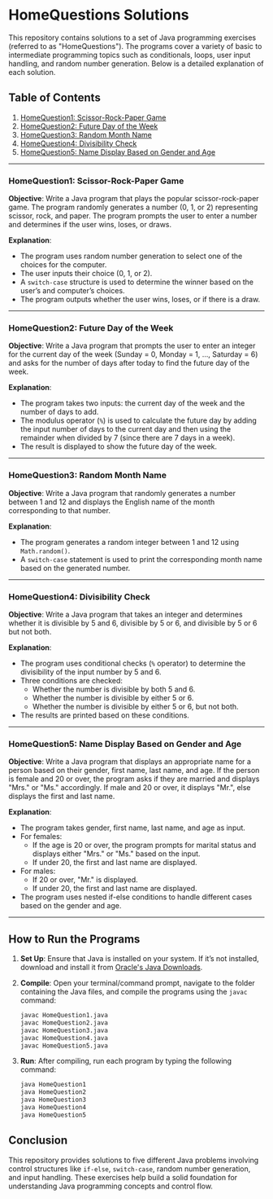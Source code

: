 # HomeQuestions Solutions

This repository contains solutions to a set of Java programming exercises (referred to as "HomeQuestions"). The programs cover a variety of basic to intermediate programming topics such as conditionals, loops, user input handling, and random number generation. Below is a detailed explanation of each solution.

## Table of Contents
1. [HomeQuestion1: Scissor-Rock-Paper Game](#homequestion1-scissor-rock-paper-game)
2. [HomeQuestion2: Future Day of the Week](#homequestion2-future-day-of-the-week)
3. [HomeQuestion3: Random Month Name](#homequestion3-random-month-name)
4. [HomeQuestion4: Divisibility Check](#homequestion4-divisibility-check)
5. [HomeQuestion5: Name Display Based on Gender and Age](#homequestion5-name-display-based-on-gender-and-age)

---

### HomeQuestion1: Scissor-Rock-Paper Game
**Objective**: Write a Java program that plays the popular scissor-rock-paper game. The program randomly generates a number (0, 1, or 2) representing scissor, rock, and paper. The program prompts the user to enter a number and determines if the user wins, loses, or draws.

**Explanation**:
- The program uses random number generation to select one of the choices for the computer.
- The user inputs their choice (0, 1, or 2).
- A `switch-case` structure is used to determine the winner based on the user’s and computer’s choices.
- The program outputs whether the user wins, loses, or if there is a draw.

---

### HomeQuestion2: Future Day of the Week
**Objective**: Write a Java program that prompts the user to enter an integer for the current day of the week (Sunday = 0, Monday = 1, ..., Saturday = 6) and asks for the number of days after today to find the future day of the week.

**Explanation**:
- The program takes two inputs: the current day of the week and the number of days to add.
- The modulus operator (`%`) is used to calculate the future day by adding the input number of days to the current day and then using the remainder when divided by 7 (since there are 7 days in a week).
- The result is displayed to show the future day of the week.

---

### HomeQuestion3: Random Month Name
**Objective**: Write a Java program that randomly generates a number between 1 and 12 and displays the English name of the month corresponding to that number.

**Explanation**:
- The program generates a random integer between 1 and 12 using `Math.random()`.
- A `switch-case` statement is used to print the corresponding month name based on the generated number.

---

### HomeQuestion4: Divisibility Check
**Objective**: Write a Java program that takes an integer and determines whether it is divisible by 5 and 6, divisible by 5 or 6, and divisible by 5 or 6 but not both.

**Explanation**:
- The program uses conditional checks (`%` operator) to determine the divisibility of the input number by 5 and 6.
- Three conditions are checked:
  - Whether the number is divisible by both 5 and 6.
  - Whether the number is divisible by either 5 or 6.
  - Whether the number is divisible by either 5 or 6, but not both.
- The results are printed based on these conditions.

---

### HomeQuestion5: Name Display Based on Gender and Age
**Objective**: Write a Java program that displays an appropriate name for a person based on their gender, first name, last name, and age. If the person is female and 20 or over, the program asks if they are married and displays "Mrs." or "Ms." accordingly. If male and 20 or over, it displays "Mr.", else displays the first and last name.

**Explanation**:
- The program takes gender, first name, last name, and age as input.
- For females:
  - If the age is 20 or over, the program prompts for marital status and displays either "Mrs." or "Ms." based on the input.
  - If under 20, the first and last name are displayed.
- For males:
  - If 20 or over, "Mr." is displayed.
  - If under 20, the first and last name are displayed.
- The program uses nested if-else conditions to handle different cases based on the gender and age.

---

## How to Run the Programs

1. **Set Up**: Ensure that Java is installed on your system. If it’s not installed, download and install it from [Oracle's Java Downloads](https://www.oracle.com/java/technologies/javase-jdk11-downloads.html).
   
2. **Compile**: Open your terminal/command prompt, navigate to the folder containing the Java files, and compile the programs using the `javac` command:
   ```sh
   javac HomeQuestion1.java
   javac HomeQuestion2.java
   javac HomeQuestion3.java
   javac HomeQuestion4.java
   javac HomeQuestion5.java
   ```

3. **Run**: After compiling, run each program by typing the following command:
   ```sh
   java HomeQuestion1
   java HomeQuestion2
   java HomeQuestion3
   java HomeQuestion4
   java HomeQuestion5
   ```

## Conclusion

This repository provides solutions to five different Java problems involving control structures like `if-else`, `switch-case`, random number generation, and input handling. These exercises help build a solid foundation for understanding Java programming concepts and control flow.